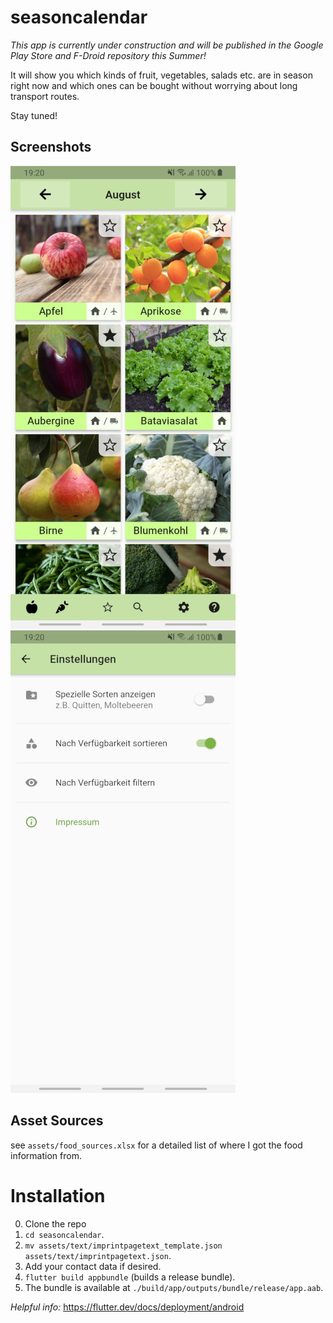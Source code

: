 # seasoncalendar

_This app is currently under construction and will be published in the Google Play Store and F-Droid repository this Summer!_

It will show you which kinds of fruit, vegetables, salads etc. are in season right now and which ones can be bought without worrying about long transport routes.

Stay tuned!

## Screenshots

![scr1](assets/screenshots/Screenshot_20200818-192031.jpg) ![scr3](assets/screenshots/Screenshot_20200818-192041.jpg)

## Asset Sources

see `assets/food_sources.xlsx` for a detailed list of where I got the food information from.

# Installation

0. Clone the repo
1. `cd seasoncalendar`.
2. `mv assets/text/imprintpagetext_template.json assets/text/imprintpagetext.json`.
3. Add your contact data if desired.
4. `flutter build appbundle` (builds a release bundle).
5. The bundle is available at `./build/app/outputs/bundle/release/app.aab`.

_Helpful info:_ https://flutter.dev/docs/deployment/android
